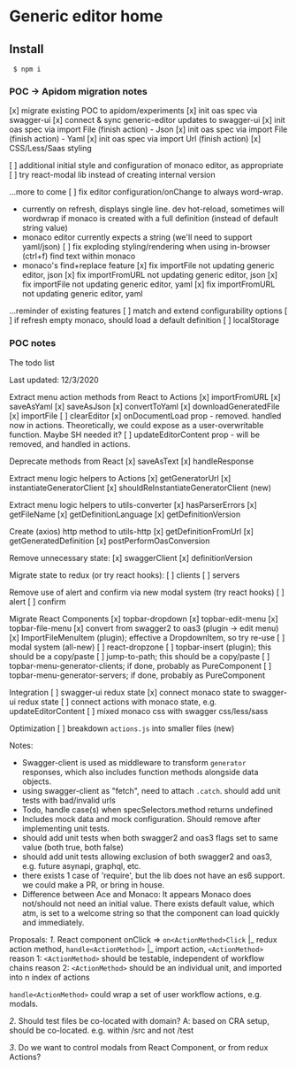 # Generic editor home

## Install

```shell script
 $ npm i
```

### POC -> Apidom migration notes
[x] migrate existing POC to apidom/experiments
[x] init oas spec via swagger-ui
[x] connect & sync generic-editor updates to swagger-ui
[x] init oas spec via import File (finish action) - Json
[x] init oas spec via import File (finish action) - Yaml
[x] init oas spec via import Url (finish action)
[x] CSS/Less/Saas styling

[ ] additional initial style and configuration of monaco editor, as appropriate
[ ] try react-modal lib instead of creating internal version

...more to come
[ ] fix editor configuration/onChange to always word-wrap.
  - currently on refresh, displays single line. dev hot-reload, sometimes will wordwrap if monaco is created with a full definition (instead of default string value)
  - monaco editor currently expects a string (we'll need to support yaml/json)
[ ] fix exploding styling/rendering when using in-browser (ctrl+f) find text within monaco
  - monaco's find+replace feature
[x] fix importFile not updating generic editor, json
[x] fix importFromURL not updating generic editor, json
[x] fix importFile not updating generic editor, yaml
[x] fix importFromURL not updating generic editor, yaml

...reminder of existing features
[ ] match and extend configurability options
[ ] if refresh empty monaco, should load a default definition
[ ] localStorage

### POC notes

The todo list

Last updated: 12/3/2020

Extract menu action methods from React to Actions
[x] importFromURL
[x] saveAsYaml
[x] saveAsJson
[x] convertToYaml
[x] downloadGeneratedFile
[x] importFile
[ ] clearEditor
[x] onDocumentLoad prop - removed. handled now in actions. Theoretically, we could expose as a user-overwritable function. Maybe SH needed it?
[ ] updateEditorContent prop - will be removed, and handled in actions.

Deprecate methods from React
[x] saveAsText
[x] handleResponse

Extract menu logic helpers to Actions
[x] getGeneratorUrl
[x] instantiateGeneratorClient
[x] shouldReInstantiateGeneratorClient (new)

Extract menu logic helpers to utils-converter
[x] hasParserErrors
[x] getFileName
[x] getDefinitionLanguage
[x] getDefinitionVersion

Create (axios) http method to utils-http
[x] getDefinitionFromUrl
[x] getGeneratedDefinition
[x] postPerformOasConversion

Remove unnecessary state:
[x] swaggerClient
[x] definitionVersion

Migrate state to redux (or try react hooks):
[ ] clients
[ ] servers

Remove use of alert and confirm via new modal system (try react hooks)
[ ] alert
[ ] confirm

Migrate React Components
[x] topbar-dropdown
[x] topbar-edit-menu
[x] topbar-file-menu
[x] convert from swagger2 to oas3 (plugin -> edit menu)
[x] ImportFileMenuItem (plugin); effective a DropdownItem, so try re-use
[ ] modal system (all-new)
[ ] react-dropzone
[ ] topbar-insert (plugin); this should be a copy/paste
[ ] jump-to-path; this should be a copy/paste
[ ] topbar-menu-generator-clients; if done, probably as PureComponent
[ ] topbar-menu-generator-servers; if done, probably as PureComponent

Integration
[ ] swagger-ui redux state
[x] connect monaco state to swagger-ui redux state
[ ] connect actions with monaco state, e.g. updateEditorContent
[ ] mixed monaco css with swagger css/less/sass

Optimization
[ ] breakdown `actions.js` into smaller files (new)


Notes:
* Swagger-client is used as middleware to transform `generator` responses,
which also includes function methods alongside data objects.
* using swagger-client as "fetch", need to attach `.catch`. should add unit tests with bad/invalid urls
* Todo, handle case(s) when specSelectors.method returns undefined
* Includes mock data and mock configuration. Should remove after implementing unit tests.
* should add unit tests when both swagger2 and oas3 flags set to same value (both true, both false)
* should add unit tests allowing exclusion of both swagger2 and oas3, e.g. future asynapi, graphql, etc.
* there exists 1 case of 'require', but the lib does not have an es6 support. we could make a PR, or bring in house.
* Difference between Ace and Monaco: It appears Monaco does not/should not need an initial value. There exists default value, which atm, is set to a welcome string so that the component can load quickly and immediately.

Proposals:
*1*. React component onClick => `on<ActionMethod>Click`
|_ redux action method, `handle<ActionMethod>`
  |_ import action, `<ActionMethod>`
reason 1: `<ActionMethod>` should be testable, independent of workflow chains
reason 2: `<ActionMethod>` should be an individual unit, and imported into n index of actions

`handle<ActionMethod>` could wrap a set of user workflow actions, e.g. modals.

*2*. Should test files be co-located with domain?
A: based on CRA setup, should be co-located. e.g. within /src and not /test

*3*. Do we want to control modals from React Component, or from redux Actions?

